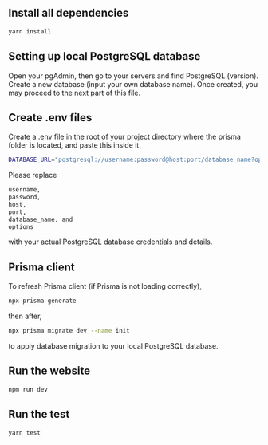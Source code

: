 ## Install all dependencies

```bash
yarn install
```

## Setting up local PostgreSQL database

Open your pgAdmin, then go to your servers and find PostgreSQL (version).
Create a new database (input your own database name).
Once created, you may proceed to the next part of this file.

## Create .env files

Create a .env file in the root of your project directory where the prisma folder is located, and paste this inside it.

```bash
DATABASE_URL="postgresql://username:password@host:port/database_name?options";
```

Please replace 
```bash
username, 
password, 
host, 
port, 
database_name, and 
options
```
with your actual PostgreSQL database credentials and details.

## Prisma client

To refresh Prisma client (if Prisma is not loading correctly),

```bash
npx prisma generate
```

then after,

```bash
npx prisma migrate dev --name init
```

to apply database migration to your local PostgreSQL database.

## Run the website

```bash
npm run dev
```

## Run the test

```bash
yarn test
```